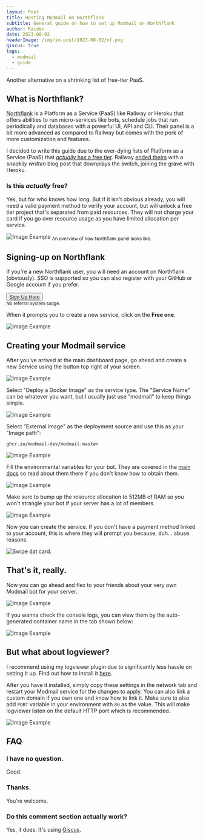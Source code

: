 ```yaml
---
layout: Post
title: Hosting Modmail on Northflank
subtitle: General guide on how to set up Modmail on Northflank
author: Raiden
date: 2023-08-02
headerImage: /img/in-post/2023-08-02/nf.png
giscus: true
tags:
  - modmail
  - guide
---
```


Another alternative on a shrinking list of free-tier PaaS.

<!-- more -->

## What is Northflank?

[Northflank](https://northflank.com/) is a Platform as a Service (PaaS) like Railway or Heroku that offers abilities to run micro-services like bots, schedule jobs that run periodically and databases with a powerful UI, API and CLI. Their panel is a bit more advanced as compared to Railway but comes with the perk of more customization and features.

I decided to write this guide due to the ever-dying lists of Platform as a Service (PaaS) that <u>*actually* has a free tier</u>. Railway [ended theirs](https://blog.railway.app/p/introducing-trial-hobby-pro-plans) with a _sneakily written_ blog post that downplays the switch, joining the grave with Heroku.

### Is this *actually* free?

Yes, but for who knows how long. But if it isn't obvious already, you will need a valid payment method to verify your account, but will unlock a free tier project that's separated from paid resources. They will not charge your card if you go over resource usage as you have limited allocation per service.

![Image Example](/img/in-post/2023-08-02/nf-overview.png)
<sub>An overview of how Northflank panel looks like.</sub>

## Signing-up on Northflank

If you're a new Northflank user, you will need an account on Northflank (obviously). SSO is supported so you can also register with your GitHub or Google account if you prefer.

<button>[Sign Up Here](https://app.northflank.com/signup)</button><br>
<sub>No referral system sadge.</sub>

When it prompts you to create a new service, click on the **Free one**.

![Image Example](/img/in-post/2023-08-02/nf-acc-setup.png)

## Creating your Modmail service

After you've arrived at the main dashboard page, go ahead and create a new Service using the button top right of your screen.

![Image Example](/img/in-post/2023-08-02/nf-create-new.png)

Select "Deploy a Docker Image" as the service type. The "Service Name" can be whatever you want, but I usually just use "modmail" to keep things simple.

![Image Example](/img/in-post/2023-08-02/nf-service-type.png)

Select "External image" as the deployment source and use this as your "Image path":

```ghcr.io/modmail-dev/modmail:master```

![Image Example](/img/in-post/2023-08-02/nf-image-type.png)

Fill the environmental variables for your bot. They are covered in the [main docs](https://docs.modmail.dev/installation#preparing-your-environmental-variables) so read about them there if you don't know how to obtain them.

![Image Example](/img/in-post/2023-08-02/nf-env.png)

Make sure to bump up the resource allocation to 512MB of RAM so you won't strangle your bot if your server has a lot of members.

![Image Example](/img/in-post/2023-08-02/nf-resource.png)

Now you can create the service. If you don't have a payment method linked to your account, this is where they will prompt you because, duh... abuse reasons.

![Swipe dat card.](https://media.tenor.com/Zq7s-7MC9f0AAAAd/genshin-impact-genshin-meme.gif)

## That's it, really.

Now you can go ahead and flex to your friends about your very own Modmail bot for your server. 

![Image Example](/img/in-post/2023-08-02/bot-info.png)

If you wanna check the console logs, you can view them by the auto-generated container name in the tab shown below:

![Image Example](/img/in-post/2023-08-02/nf-logs.png)

## But what about logviewer?

I recommend using my logviewer plugin due to significantly less hassle on setting it up. Find out how to install it [here](https://github.com/raidensakura/modmail-plugins).

After you have it installed, simply copy these settings in the network tab and restart your Modmail service for the changes to apply. You can also link a custom domain if you own one and know how to link it. Make sure to also add `PORT` variable in your environment with `80` as the value. This will make logviewer listen on the default HTTP port which is recommended.

![Image Example](/img/in-post/2023-08-02/networking.png)

## FAQ

### I have no question.
Good.

### Thanks.
You're welcome.

### Do this comment section actually work?
Yes, it does. It's using [Giscus](https://github.com/giscus/giscus).